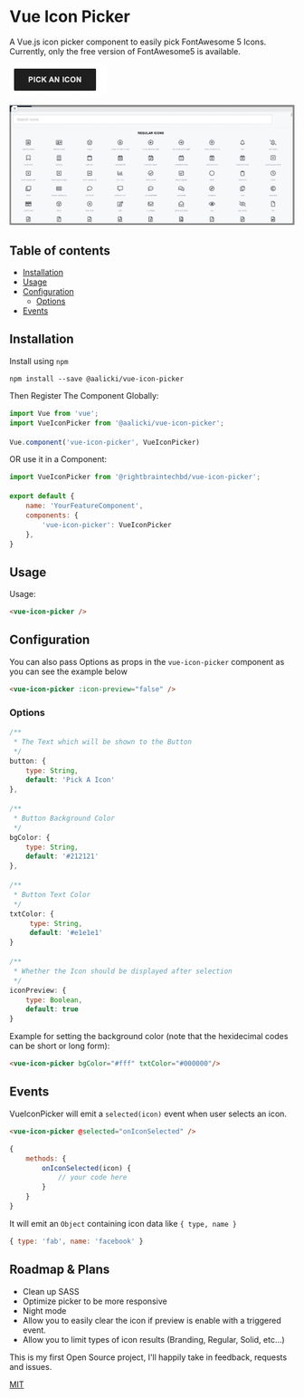 # Vue Icon Picker

A Vue.js icon picker component to easily pick FontAwesome 5 Icons.
Currently, only the free version of FontAwesome5 is available.

![print screen](docs/img/btn.png)

![print screen](docs/img/iconSelect.png)

## Table of contents

- [Installation](#installation)
- [Usage](#usage)
- [Configuration](#configuration)
    - [Options](#options)
- [Events](#events)

## Installation

Install using `npm`   

```
npm install --save @aalicki/vue-icon-picker
```

Then Register The Component Globally:

```javascript
import Vue from 'vue';
import VueIconPicker from '@aalicki/vue-icon-picker';

Vue.component('vue-icon-picker', VueIconPicker)
```

OR use it in a Component:

```javascript
import VueIconPicker from '@rightbraintechbd/vue-icon-picker';

export default {
    name: 'YourFeatureComponent',
    components: {
        'vue-icon-picker': VueIconPicker
    },
}
```


## Usage

Usage:

```html
<vue-icon-picker />
```


## Configuration

You can also pass Options as props in the `vue-icon-picker` component as you can see the example below

```html
<vue-icon-picker :icon-preview="false" />
```


### Options

```javascript
/**
 * The Text which will be shown to the Button
 */
button: {
    type: String,
    default: 'Pick A Icon'
},

/**
 * Button Background Color
 */
bgColor: {
    type: String,
    default: '#212121'
},

/**
 * Button Text Color
 */
txtColor: {
     type: String,
     default: '#e1e1e1'    
}

/**
 * Whether the Icon should be displayed after selection
 */
iconPreview: {
    type: Boolean,
    default: true
}
```

Example for setting the background color (note that the hexidecimal codes can be short or long form):

```html
<vue-icon-picker bgColor="#fff" txtColor="#000000"/>
```

## Events

VueIconPicker will emit a `selected(icon)` event when user selects an icon.

```html
<vue-icon-picker @selected="onIconSelected" />
```

```javascript
{
    methods: {
        onIconSelected(icon) {
            // your code here
        }
    }
}
```

It will emit an `Object` containing icon data like `{ type, name }` 

```javascript
{ type: 'fab', name: 'facebook' }
```

## Roadmap & Plans
- Clean up SASS
- Optimize picker to be more responsive
- Night mode
- Allow you to easily clear the icon if preview is enable with a triggered event.
- Allow you to limit types of icon results (Branding, Regular, Solid, etc...)

This is my first Open Source project, I'll happily take in feedback, requests and issues.

[MIT](http://opensource.org/licenses/MIT)